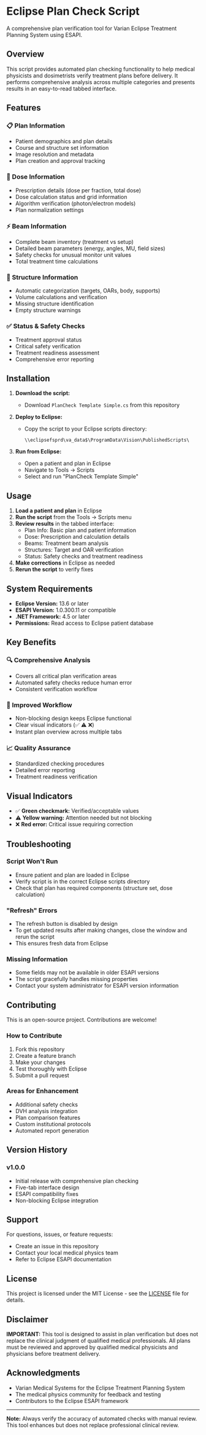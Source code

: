 # Eclipse Plan Check Script

A comprehensive plan verification tool for Varian Eclipse Treatment Planning System using ESAPI.

## Overview

This script provides automated plan checking functionality to help medical physicists and dosimetrists verify treatment plans before delivery. It performs comprehensive analysis across multiple categories and presents results in an easy-to-read tabbed interface.

## Features

### 📋 Plan Information
- Patient demographics and plan details
- Course and structure set information
- Image resolution and metadata
- Plan creation and approval tracking

### 💊 Dose Information
- Prescription details (dose per fraction, total dose)
- Dose calculation status and grid information
- Algorithm verification (photon/electron models)
- Plan normalization settings

### ⚡ Beam Information
- Complete beam inventory (treatment vs setup)
- Detailed beam parameters (energy, angles, MU, field sizes)
- Safety checks for unusual monitor unit values
- Total treatment time calculations

### 🎯 Structure Information
- Automatic categorization (targets, OARs, body, supports)
- Volume calculations and verification
- Missing structure identification
- Empty structure warnings

### ✅ Status & Safety Checks
- Treatment approval status
- Critical safety verification
- Treatment readiness assessment
- Comprehensive error reporting

## Installation

1. **Download the script:**
   - Download `PlanCheck Template Simple.cs` from this repository

2. **Deploy to Eclipse:**
   - Copy the script to your Eclipse scripts directory:
     ```
     \\eclipsefsprd\va_data$\ProgramData\Vision\PublishedScripts\
     ```

3. **Run from Eclipse:**
   - Open a patient and plan in Eclipse
   - Navigate to Tools → Scripts
   - Select and run "PlanCheck Template Simple"

## Usage

1. **Load a patient and plan** in Eclipse
2. **Run the script** from the Tools → Scripts menu
3. **Review results** in the tabbed interface:
   - Plan Info: Basic plan and patient information
   - Dose: Prescription and calculation details
   - Beams: Treatment beam analysis
   - Structures: Target and OAR verification
   - Status: Safety checks and treatment readiness
4. **Make corrections** in Eclipse as needed
5. **Rerun the script** to verify fixes

## System Requirements

- **Eclipse Version:** 13.6 or later
- **ESAPI Version:** 1.0.300.11 or compatible
- **.NET Framework:** 4.5 or later
- **Permissions:** Read access to Eclipse patient database

## Key Benefits

### 🔍 Comprehensive Analysis
- Covers all critical plan verification areas
- Automated safety checks reduce human error
- Consistent verification workflow

### 🚀 Improved Workflow
- Non-blocking design keeps Eclipse functional
- Clear visual indicators (✅ ⚠️ ❌)
- Instant plan overview across multiple tabs

### 📈 Quality Assurance
- Standardized checking procedures
- Detailed error reporting
- Treatment readiness verification

## Visual Indicators

- ✅ **Green checkmark:** Verified/acceptable values
- ⚠️ **Yellow warning:** Attention needed but not blocking
- ❌ **Red error:** Critical issue requiring correction

## Troubleshooting

### Script Won't Run
- Ensure patient and plan are loaded in Eclipse
- Verify script is in the correct Eclipse scripts directory
- Check that plan has required components (structure set, dose calculation)

### "Refresh" Errors
- The refresh button is disabled by design
- To get updated results after making changes, close the window and rerun the script
- This ensures fresh data from Eclipse

### Missing Information
- Some fields may not be available in older ESAPI versions
- The script gracefully handles missing properties
- Contact your system administrator for ESAPI version information

## Contributing

This is an open-source project. Contributions are welcome!

### How to Contribute
1. Fork this repository
2. Create a feature branch
3. Make your changes
4. Test thoroughly with Eclipse
5. Submit a pull request

### Areas for Enhancement
- Additional safety checks
- DVH analysis integration
- Plan comparison features
- Custom institutional protocols
- Automated report generation

## Version History

### v1.0.0
- Initial release with comprehensive plan checking
- Five-tab interface design
- ESAPI compatibility fixes
- Non-blocking Eclipse integration

## Support

For questions, issues, or feature requests:
- Create an issue in this repository
- Contact your local medical physics team
- Refer to Eclipse ESAPI documentation

## License

This project is licensed under the MIT License - see the [LICENSE](LICENSE) file for details.

## Disclaimer

**IMPORTANT:** This tool is designed to assist in plan verification but does not replace the clinical judgment of qualified medical professionals. All plans must be reviewed and approved by qualified medical physicists and physicians before treatment delivery.

## Acknowledgments

- Varian Medical Systems for the Eclipse Treatment Planning System
- The medical physics community for feedback and testing
- Contributors to the Eclipse ESAPI framework

---

**Note:** Always verify the accuracy of automated checks with manual review. This tool enhances but does not replace professional clinical review.
